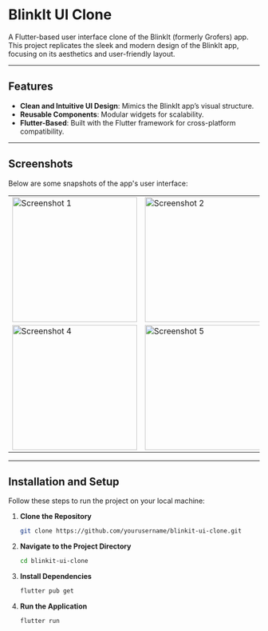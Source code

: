 # BlinkIt UI Clone

A Flutter-based user interface clone of the BlinkIt (formerly Grofers) app. This project replicates the sleek and modern design of the BlinkIt app, focusing on its aesthetics and user-friendly layout.

---

## Features

- **Clean and Intuitive UI Design**: Mimics the BlinkIt app’s visual structure.
- **Reusable Components**: Modular widgets for scalability.
- **Flutter-Based**: Built with the Flutter framework for cross-platform compatibility.

---

## Screenshots

Below are some snapshots of the app's user interface:

<table>
  <tr>
    <td><img src="https://github.com/user-attachments/assets/2b82ded0-a4dc-48ab-859b-6125c15affd5" alt="Screenshot 1" width="250"/></td>
    <td><img src="https://github.com/user-attachments/assets/0ac64ae9-0808-43da-ae92-5a5b786a1b63" alt="Screenshot 2" width="250"/></td>
    <td><img src="https://github.com/user-attachments/assets/b7685f45-e889-454d-8d3f-56777e900cf9" alt="Screenshot 3" width="250"/></td>
  </tr>
  <tr>
    <td><img src="https://github.com/user-attachments/assets/90993ab1-4a3c-4a8c-9f85-7e19cb670753" alt="Screenshot 4" width="250"/></td>
    <td><img src="https://github.com/user-attachments/assets/41b398da-521c-4ba6-aa27-eba23705b809" alt="Screenshot 5" width="250"/></td>
    <td><img src="https://github.com/user-attachments/assets/7d73c192-9c9e-4fd8-83ba-d92aa062d381" alt="Screenshot 6" width="250"/></td>
  </tr>
</table>

---

## Installation and Setup

Follow these steps to run the project on your local machine:

1. **Clone the Repository**
   ```bash
   git clone https://github.com/yourusername/blinkit-ui-clone.git
   ```
2. **Navigate to the Project Directory**
   ```bash
   cd blinkit-ui-clone
   ```
3. **Install Dependencies**
   ```bash
   flutter pub get
   ```
4. **Run the Application**
   ```bash
   flutter run
   ```
